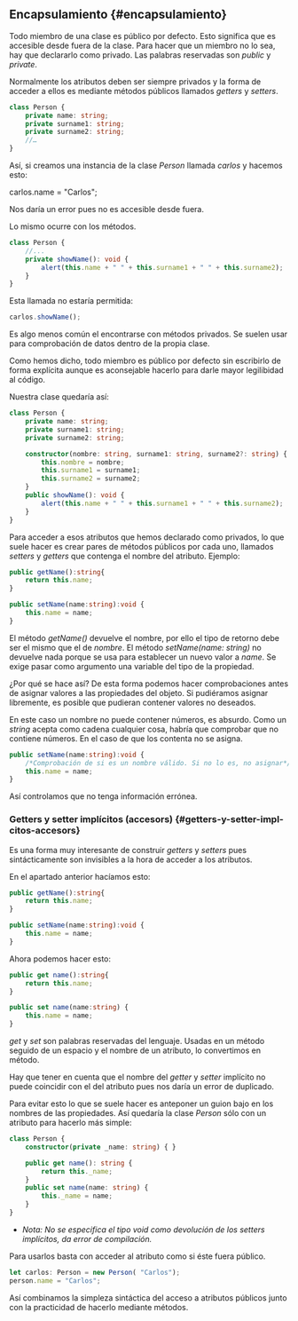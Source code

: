 ## Encapsulamiento {#encapsulamiento}

Todo miembro de una clase es público por defecto. Esto significa que es accesible desde fuera de la clase. Para hacer que un miembro no lo sea, hay que declararlo como privado. Las palabras reservadas son _public_ y _private_.

Normalmente los atributos deben ser siempre privados y la forma de acceder a ellos es mediante métodos públicos llamados _getters_ y _setters_.


```ts
class Person {
    private name: string;
    private surname1: string;
    private surname2: string; 
    //…
}
```

Así, si creamos una instancia de la clase _Person_ llamada _carlos_ y hacemos esto:

carlos.name = "Carlos";

Nos daría un error pues no es accesible desde fuera.

Lo mismo ocurre con los métodos.

```ts
class Person {
    //... 
    private showName(): void {
        alert(this.name + " " + this.surname1 + " " + this.surname2);
    }
}
```

Esta llamada no estaría permitida:

```ts
carlos.showName();
```

Es algo menos común el encontrarse con métodos privados. Se suelen usar para comprobación de datos dentro de la propia clase.

Como hemos dicho, todo miembro es público por defecto sin escribirlo de forma explícita aunque es aconsejable hacerlo para darle mayor legilibidad al código.

Nuestra clase quedaría así:

```ts
class Person {
    private name: string;
    private surname1: string;
    private surname2: string;

    constructor(nombre: string, surname1: string, surname2?: string) {
        this.nombre = nombre;
        this.surname1 = surname1;
        this.surname2 = surname2;
    }
    public showName(): void {
        alert(this.name + " " + this.surname1 + " " + this.surname2);
    }
}
```

Para acceder a esos atributos que hemos declarado como privados, lo que suele hacer es crear pares de métodos públicos por cada uno, llamados _setters_ y _getters_ que contenga el nombre del atributo. Ejemplo:

```ts
public getName():string{ 
    return this.name;
}

public setName(name:string):void {
    this.name = name;
}
```

El método _getName()_ devuelve el nombre, por ello el tipo de retorno debe ser el mismo que el de _nombre_. El método _setName(name:_ *string*_)_ no devuelve nada porque se usa para establecer un nuevo valor a *name*. Se exige pasar como argumento una variable del tipo de la propiedad.

¿Por qué se hace así? De esta forma podemos hacer comprobaciones antes de asignar valores a las propiedades del objeto. Si pudiéramos asignar libremente, es posible que pudieran contener valores no deseados.

En este caso un nombre no puede contener números, es absurdo. Como un _string_ acepta como cadena cualquier cosa, habría que comprobar que no contiene números. En el caso de que los contenta no se asigna.

```ts
public setName(name:string):void {
    /*Comprobación de si es un nombre válido. Si no lo es, no asignar*/
    this.name = name;
}
```

Así controlamos que no tenga información errónea.

### Getters y setter implícitos (accesors) {#getters-y-setter-impl-citos-accesors}

Es una forma muy interesante de construir _getters_ y _setters_ pues sintácticamente son invisibles a la hora de acceder a los atributos.

En el apartado anterior hacíamos esto:

```ts
public getName():string{ 
    return this.name;
}

public setName(name:string):void {
    this.name = name;
}
```

Ahora podemos hacer esto:

```ts
public get name():string{ 
    return this.name;
}

public set name(name:string) {
    this.name = name;
}
```

_get_ y _set_ son palabras reservadas del lenguaje. Usadas en un método seguido de un espacio y el nombre de un atributo, lo convertimos en método.

Hay que tener en cuenta que el nombre del _getter_ y _setter_ implícito no puede coincidir con el del atributo pues nos daría un error de duplicado.

Para evitar esto lo que se suele hacer es anteponer un guion bajo en los nombres de las propiedades. Así quedaría la clase *Person* sólo con un atributo para hacerlo más simple:

```ts
class Person {
    constructor(private _name: string) { }

    public get name(): string {
        return this._name;
    }
    public set name(name: string) {
        this._name = name;
    }
}
```

*   _Nota: No se especifica el tipo void como devolución de los setters implícitos, da error de compilación._

Para usarlos basta con acceder al atributo como si éste fuera público.

```ts
let carlos: Person = new Person( "Carlos");
person.name = "Carlos";
```

Así combinamos la simpleza sintáctica del acceso a atributos públicos junto con la practicidad de hacerlo mediante métodos.